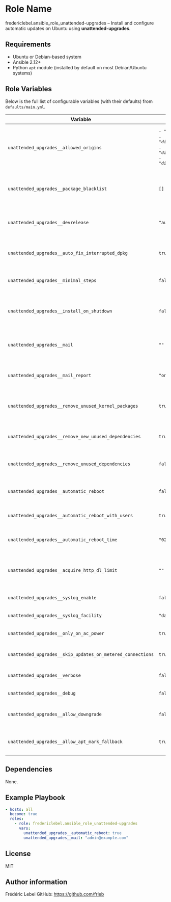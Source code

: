 Role Name
=========

fredericlebel.ansible_role_unattended-upgrades – Install and configure automatic updates on Ubuntu using **unattended-upgrades**.

Requirements
------------

* Ubuntu or Debian-based system
* Ansible 2.12+
* Python `apt` module (installed by default on most Debian/Ubuntu systems)

Role Variables
--------------

Below is the full list of configurable variables (with their defaults) from `defaults/main.yml`.

| Variable | Default | Description |
|----------|--------|-------------|
| `unattended_upgrades__allowed_origins` | <pre>- "${distro_id}:${distro_codename}"<br>- "${distro_id}:${distro_codename}-security"<br>- "${distro_id}ESMApps:${distro_codename}-apps-security"<br>- "${distro_id}ESM:${distro_codename}-infra-security"</pre> | APT repository origins allowed for automatic upgrades. |
| `unattended_upgrades__package_blacklist` | `[]` | List of packages (regex) to exclude from upgrades. |
| `unattended_upgrades__devrelease` | `"auto"` | Whether to automatically upgrade to development releases. |
| `unattended_upgrades__auto_fix_interrupted_dpkg` | `true` | Automatically fix interrupted dpkg operations. |
| `unattended_upgrades__minimal_steps` | `false` | Run upgrades in minimal steps (can be interrupted). |
| `unattended_upgrades__install_on_shutdown` | `false` | Install upgrades when the system is shutting down. |
| `unattended_upgrades__mail` | `""` | Email address for update reports (empty = no email). |
| `unattended_upgrades__mail_report` | `"on-change"` | Email report level: `always`, `only-on-error`, or `on-change`. |
| `unattended_upgrades__remove_unused_kernel_packages` | `true` | Remove unused kernel packages after upgrades. |
| `unattended_upgrades__remove_new_unused_dependencies` | `true` | Remove newly installed unused dependencies. |
| `unattended_upgrades__remove_unused_dependencies` | `false` | Remove unused dependencies after upgrade. |
| `unattended_upgrades__automatic_reboot` | `false` | Automatically reboot if required after upgrades. |
| `unattended_upgrades__automatic_reboot_with_users` | `true` | Reboot even when users are logged in. |
| `unattended_upgrades__automatic_reboot_time` | `"02:00"` | Time of automatic reboot if enabled. |
| `unattended_upgrades__acquire_http_dl_limit` | `""` | Limit download speed in kB/s (empty = disabled). |
| `unattended_upgrades__syslog_enable` | `false` | Enable logging to syslog. |
| `unattended_upgrades__syslog_facility` | `"daemon"` | Syslog facility to use. |
| `unattended_upgrades__only_on_ac_power` | `true` | Only run updates when on AC power. |
| `unattended_upgrades__skip_updates_on_metered_connections` | `true` | Skip updates on metered connections. |
| `unattended_upgrades__verbose` | `false` | Enable verbose logging. |
| `unattended_upgrades__debug` | `false` | Enable debug logging. |
| `unattended_upgrades__allow_downgrade` | `false` | Allow downgrades if Pin-Priority > 1000. |
| `unattended_upgrades__allow_apt_mark_fallback` | `true` | Enable fallback for APT Mark if needed. |

Dependencies
------------

None.

Example Playbook
----------------

```yaml
- hosts: all
  become: true
  roles:
    - role: fredericlebel.ansible_role_unattended-upgrades
      vars:
        unattended_upgrades__automatic_reboot: true
        unattended_upgrades__mail: "admin@example.com"
```

License
-------

MIT

Author information
------------------

Frédéric Lebel
GitHub: https://github.com/frleb
